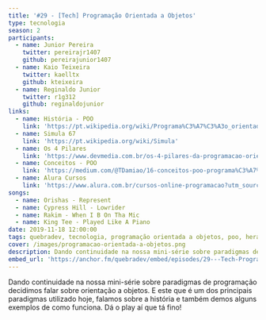 ```yaml
---
title: '#29 - [Tech] Programação Orientada a Objetos'
type: tecnologia
season: 2
participants:
  - name: Junior Pereira
    twitter: pereirajr1407
    github: pereirajunior1407
  - name: Kaio Teixeira
    twitter: kaelltx
    github: kteixeira
  - name: Reginaldo Junior
    twitter: r1g312
    github: reginaldojunior
links:
  - name: História - POO
    link: 'https://pt.wikipedia.org/wiki/Programa%C3%A7%C3%A3o_orientada_a_objetos#Hist%C3%B3ria'
  - name: Simula 67
    link: 'https://pt.wikipedia.org/wiki/Simula'
  - name: Os 4 Pilares
    link: 'https://www.devmedia.com.br/os-4-pilares-da-programacao-orientada-a-objetos/9264'
  - name: Conceitos - POO
    link: 'https://medium.com/@TDamiao/16-conceitos-poo-programa%C3%A7%C3%A3o-orientada-a-objeto-6cdc72ac3ee2'
  - name: Alura Cursos
    link: 'https://www.alura.com.br/cursos-online-programacao?utm_source=quebradev&utm_medium=cpc'
songs:
  - name: Orishas - Represent
  - name: Cypress Hill - Lowrider
  - name: Rakim - When I B On Tha Mic
  - name: King Tee - Played Like A Piano
date: 2019-11-18 12:00:00
tags: quebradev, tecnologia, programação orientada a objetos, poo, herança, polimorfismo, encapsulamento, abstração
cover: /images/programacao-orientada-a-objetos.png
description: Dando continuidade na nossa mini-série sobre paradigmas de programação decidimos falar sobre orientação a objetos.
embed_url: 'https://anchor.fm/quebradev/embed/episodes/29---Tech-Programao-Orientada-a-Objetos-eclvbv'
---
```


Dando continuidade na nossa mini-série sobre paradigmas de programação decidimos falar sobre orientação a objetos.
E este que é um dos principais paradigmas utilizado hoje, falamos sobre a história e também demos alguns exemplos de como funciona.
Dá o play aí que tá fino!
